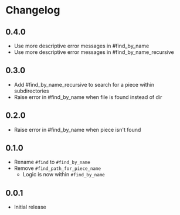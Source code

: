 # Changelog

## 0.4.0

- Use more descriptive error messages in #find_by_name
- Use more descriptive error messages in #find_by_name_recursive

## 0.3.0

- Add #find_by_name_recursive to search for a piece within subdirectories
- Raise error in #find_by_name when file is found instead of dir

## 0.2.0

- Raise error in #find_by_name when piece isn't found

## 0.1.0

- Rename `#find` to `#find_by_name`
- Remove `#find_path_for_piece_name`
  - Logic is now within `#find_by_name`

## 0.0.1

- Initial release
